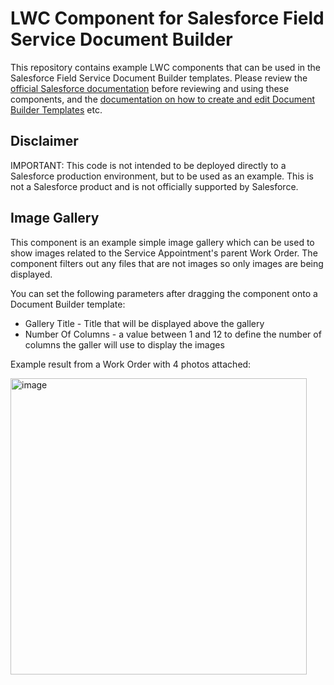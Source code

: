 # LWC Component for Salesforce Field Service Document Builder

This repository contains example LWC components that can be used in the Salesforce Field Service Document Builder templates. Please review the [official Salesforce documentation](https://developer.salesforce.com/docs/atlas.en-us.field_service_dev.meta/field_service_dev/fsl_dev_mobile_document_builder.htm) before reviewing and using these components, and the [documentation on how to create and edit Document Builder Templates](https://help.salesforce.com/s/articleView?id=sf.fs_document_builder_about.htm&type=5) etc.

## Disclaimer
IMPORTANT: This code is not intended to be deployed directly to a Salesforce production environment, but to be used as an example. This is not a Salesforce product and is not officially supported by Salesforce.

## Image Gallery

This component is an example simple image gallery which can be used to show images related to the Service Appointment's parent Work Order. The component filters out any files that are not images so only images are being displayed. 

You can set the following parameters after dragging the component onto a Document Builder template:
* Gallery Title - Title that will be displayed above the gallery
* Number Of Columns - a value between 1 and 12 to define the number of columns the galler will use to display the images

Example result from a Work Order with 4 photos attached:

<img width="474" alt="image" src="https://github.com/iampatrickbrinksma/SFS-Document-Builder-LWC-Components/assets/78381570/29964dfe-21e5-47b6-906d-9f90a3060ce7">
